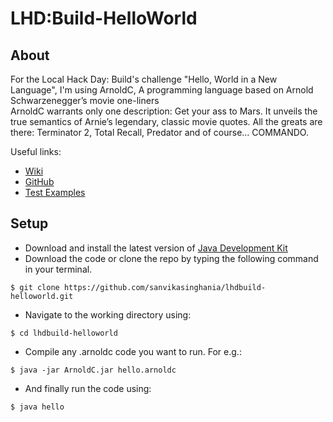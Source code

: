 # LHD:Build-HelloWorld
## About
For the Local Hack Day: Build's challenge "Hello, World in a New Language", I'm using ArnoldC, A programming language based on Arnold Schwarzenegger’s movie one-liners<br>
ArnoldC warrants only one description: Get your ass to Mars.
It unveils the true semantics of Arnie’s legendary, classic movie quotes. All the greats are there: Terminator 2, Total Recall, Predator and of course… COMMANDO.

Useful links:
-   [Wiki](https://github.com/lhartikk/ArnoldC/wiki/ArnoldC)
-   [GitHub](https://github.com/lhartikk/ArnoldC)
-   [Test Examples](https://github.com/lhartikk/ArnoldC/tree/master/src/test/scala/org/arnoldc)

## Setup
-   Download and install the latest version of [Java Development Kit](https://www.oracle.com/in/java/technologies/javase-downloads.html)
-   Download the code or clone the repo by typing the following command in your terminal.
```
$ git clone https://github.com/sanvikasinghania/lhdbuild-helloworld.git
```
-   Navigate to the working directory using:
```
$ cd lhdbuild-helloworld
```
-   Compile any .arnoldc code you want to run. For e.g.:
```
$ java -jar ArnoldC.jar hello.arnoldc
```
-   And finally run the code using:
```
$ java hello
```
